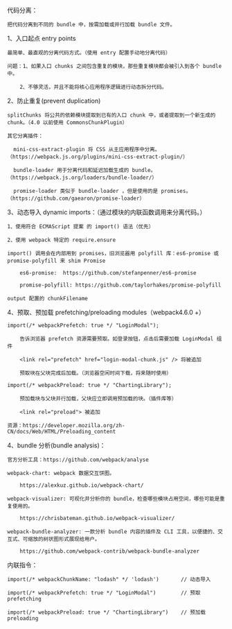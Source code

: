 代码分离：

    把代码分离到不同的 bundle 中，按需加载或并行加载 bundle 文件。
    

1、入口起点 entry points
    
    最简单、最直观的分离代码方式。（使用 entry 配置手动地分离代码）
    
    问题：1、如果入口 chunks 之间包含重复的模块，那些重复模块都会被引入到各个 bundle 中。

        2、不够灵活，并且不能将核心应用程序逻辑进行动态拆分代码。


2、防止重复(prevent duplication)

    splitChunks 将公共的依赖模块提取到已有的入口 chunk 中，或者提取到一个新生成的 chunk。（4.0 以前使用 CommonsChunkPlugin）
    
    其它分离插件：
    
      mini-css-extract-plugin 将 CSS 从主应用程序中分离。（https://webpack.js.org/plugins/mini-css-extract-plugin/）
    
      bundle-loader 用于分离代码和延迟加载生成的 bundle。（https://webpack.js.org/loaders/bundle-loader/）
    
      promise-loader 类似于 bundle-loader ，但是使用的是 promises。（https://github.com/gaearon/promise-loader） 


3、动态导入 dynamic imports：（通过模块的内联函数调用来分离代码。）
    
    1、使用符合 ECMAScript 提案 的 import() 语法（优先）
 
    2、使用 webpack 特定的 require.ensure

    import() 调用会在内部用到 promises，旧浏览器用 polyfill 库：es6-promise 或 promise-polyfill 来 shim Promise

        es6-promise:  https://github.com/stefanpenner/es6-promise

        promise-polyfill: https://github.com/taylorhakes/promise-polyfill

    output 配置的 chunkFilename


4、预取、预加载 prefetching/preloading modules（webpack4.6.0 +）
    
    import(/* webpackPrefetch: true */ "LoginModal");

        告诉浏览器 prefetch 资源需要预取。如登录按钮，点击后需要加载 LoginModal 组件

        <link rel="prefetch" href="login-modal-chunk.js" /> 将被追加

        预取块在父块完成后加载。（浏览器空闲时间下载，将来随时使用）

    import(/* webpackPreload: true */ "ChartingLibrary");

        预加载块与父块并行加载，父块应立即调用预加载的块。（插件库等）

        <link rel="preload"> 被追加

    资源：https://developer.mozilla.org/zh-CN/docs/Web/HTML/Preloading_content


4、bundle 分析(bundle analysis)：

    官方分析工具：https://github.com/webpack/analyse

    webpack-chart: webpack 数据交互饼图。

        https://alexkuz.github.io/webpack-chart/

    webpack-visualizer: 可视化并分析你的 bundle，检查哪些模块占用空间，哪些可能是重复使用的。

        https://chrisbateman.github.io/webpack-visualizer/

    webpack-bundle-analyzer: 一款分析 bundle 内容的插件及 CLI 工具，以便捷的、交互式、可缩放的树状图形式展现给用户。

        https://github.com/webpack-contrib/webpack-bundle-analyzer


内联指令：
    
    import(/* webpackChunkName: "lodash" */ 'lodash')       // 动态导入

    import(/* webpackPrefetch: true */ "LoginModal")        // 预取 prefetching

    import(/* webpackPreload: true */ "ChartingLibrary")    // 预加载 preloading